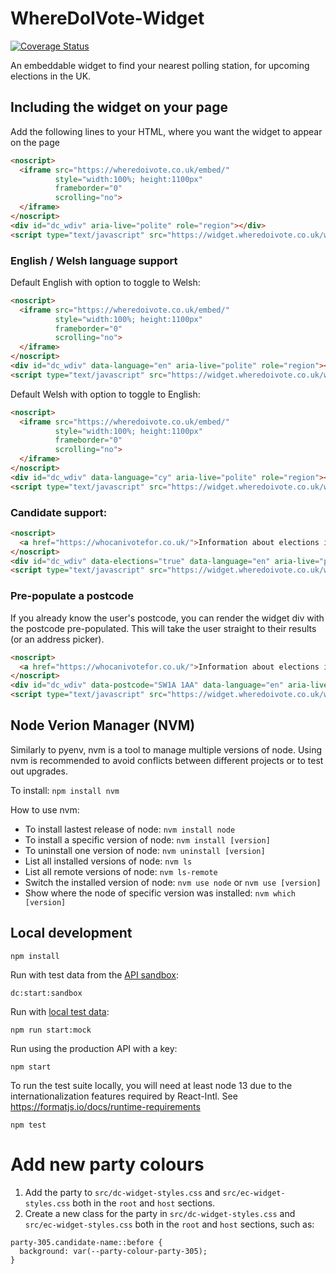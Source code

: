 # WhereDoIVote-Widget

[![Coverage Status](https://coveralls.io/repos/github/DemocracyClub/WhereDoIVote-Widget/badge.svg?branch=master)](https://coveralls.io/github/DemocracyClub/WhereDoIVote-Widget?branch=master)

An embeddable widget to find your nearest polling station, for upcoming elections in the UK.

## Including the widget on your page

Add the following lines to your HTML, where you want the widget to appear on the page

```html
<noscript>
  <iframe src="https://wheredoivote.co.uk/embed/"
          style="width:100%; height:1100px"
          frameborder="0"
          scrolling="no">
  </iframe>
</noscript>
<div id="dc_wdiv" aria-live="polite" role="region"></div>
<script type="text/javascript" src="https://widget.wheredoivote.co.uk/wdiv.js"></script>
```

### English / Welsh language support

Default English with option to toggle to Welsh:

```html
<noscript>
  <iframe src="https://wheredoivote.co.uk/embed/"
          style="width:100%; height:1100px"
          frameborder="0"
          scrolling="no">
  </iframe>
</noscript>
<div id="dc_wdiv" data-language="en" aria-live="polite" role="region"></div>
<script type="text/javascript" src="https://widget.wheredoivote.co.uk/wdiv.js"></script>
```

Default Welsh with option to toggle to English:

```html
<noscript>
  <iframe src="https://wheredoivote.co.uk/embed/"
          style="width:100%; height:1100px"
          frameborder="0"
          scrolling="no">
  </iframe>
</noscript>
<div id="dc_wdiv" data-language="cy" aria-live="polite" role="region"></div>
<script type="text/javascript" src="https://widget.wheredoivote.co.uk/wdiv.js"></script>
```

### Candidate support:

```html
<noscript>
  <a href="https://whocanivotefor.co.uk/">Information about elections in your area</a>
</noscript>
<div id="dc_wdiv" data-elections="true" data-language="en" aria-live="polite" role="region"></div>
<script type="text/javascript" src="https://widget.wheredoivote.co.uk/wdiv.js"></script>
```

### Pre-populate a postcode

If you already know the user's postcode, you can render the widget div with the postcode pre-populated.
This will take the user straight to their results (or an address picker).

```html
<noscript>
  <a href="https://whocanivotefor.co.uk/">Information about elections in your area</a>
</noscript>
<div id="dc_wdiv" data-postcode="SW1A 1AA" data-language="en" aria-live="polite" role="region"></div>
<script type="text/javascript" src="https://widget.wheredoivote.co.uk/wdiv.js"></script>
```

## Node Verion Manager (NVM)

Similarly to pyenv, nvm is a tool to manage multiple versions of node. 
Using nvm is recommended to avoid conflicts between different projects
or to test out upgrades.

To install:  `npm install nvm`

How to use nvm:
* To install lastest release of node: `nvm install node`
* To install a specific version of node: `nvm install [version]`
* To uninstall one version of node: `nvm uninstall [version]`
* List all installed versions of node: `nvm ls`
* List all remote versions of node: `nvm ls-remote`
* Switch the installed version of node: `nvm use node` or `nvm use [version]`
* Show where the node of specific version was installed: `nvm which [version]`

## Local development

```
npm install
```

Run with test data from the [API sandbox](https://developers.democracyclub.org.uk/api/v1/#sandbox-outputs-2):
```
dc:start:sandbox
```

Run with [local test data](https://github.com/DemocracyClub/WhereDoIVote-Widget/tree/master/public/example-responses):
```
npm run start:mock
```

Run using the production API with a key:
```
npm start
```

To run the test suite locally, you will need at least node 13 due to the internationalization features required by React-Intl. See https://formatjs.io/docs/runtime-requirements

```
npm test
```


# Add new party colours

1. Add the party to `src/dc-widget-styles.css` and `src/ec-widget-styles.css` both in the `root` and `host` sections. 
2. Create a new class for the party in `src/dc-widget-styles.css` and `src/ec-widget-styles.css` both in the `root` and `host` sections, such as:
```
party-305.candidate-name::before {
  background: var(--party-colour-party-305);
} 
```

